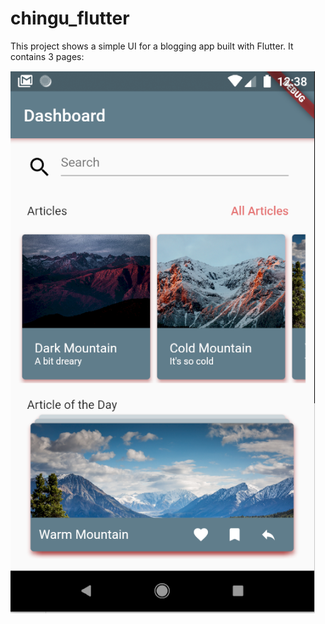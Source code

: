 # chingu_flutter

This project shows a simple UI for a blogging app built with Flutter. It contains 3 pages:

![Screen 1](https://github.com/dpajek/chingu_flutter-ui_1/blob/master/assets/flutter_t1_1.png)

